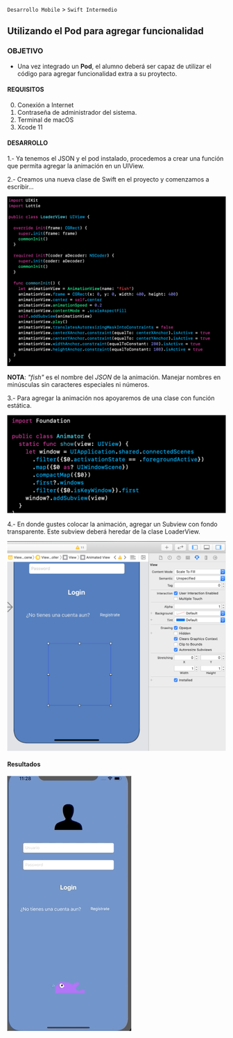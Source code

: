 
`Desarrollo Mobile` > `Swift Intermedio`

## Utilizando el Pod para agregar funcionalidad

### OBJETIVO

- Una vez integrado un **Pod**, el alumno deberá ser capaz de utilizar el código para agregar funcionalidad extra a su proytecto.

#### REQUISITOS

0. Conexión a Internet
1. Contraseña de administrador del sistema.
2. Terminal de macOS 
3. Xcode 11

#### DESARROLLO

1.- Ya tenemos el JSON y el pod instalado, procedemos a crear una función que permita agregar la animación en un UIView.

2.- Creamos una nueva clase de Swift en el proyecto y comenzamos a escribir...

![](0.png)

**NOTA**: *"fish"* es el nombre del *JSON* de la animación. Manejar nombres en minúsculas sin caracteres especiales ni números.


3.- Para agregar la animación nos apoyaremos de una clase con función estática.

![](1.png)

4.- En donde gustes colocar la animación, agregar un Subview con fondo transparente.
Este subview deberá heredar de la clase LoaderView.

![](2.png)

#### Resultados

![](0.gif)





